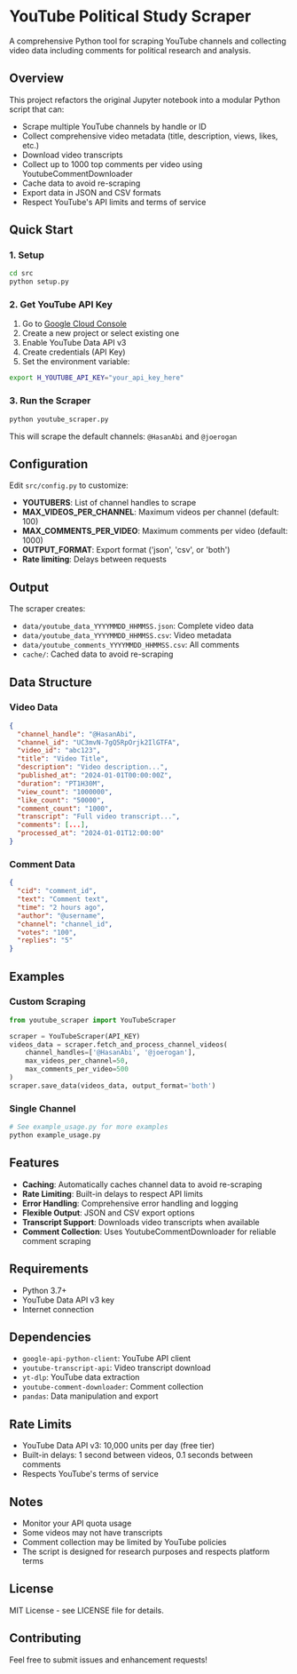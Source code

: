 # YouTube Political Study Scraper

A comprehensive Python tool for scraping YouTube channels and collecting video data including comments for political research and analysis.

## Overview

This project refactors the original Jupyter notebook into a modular Python script that can:

- Scrape multiple YouTube channels by handle or ID
- Collect comprehensive video metadata (title, description, views, likes, etc.)
- Download video transcripts
- Collect up to 1000 top comments per video using YoutubeCommentDownloader
- Cache data to avoid re-scraping
- Export data in JSON and CSV formats
- Respect YouTube's API limits and terms of service

## Quick Start

### 1. Setup

```bash
cd src
python setup.py
```

### 2. Get YouTube API Key

1. Go to [Google Cloud Console](https://console.cloud.google.com/)
2. Create a new project or select existing one
3. Enable YouTube Data API v3
4. Create credentials (API Key)
5. Set the environment variable:
```bash
export H_YOUTUBE_API_KEY="your_api_key_here"
```

### 3. Run the Scraper

```bash
python youtube_scraper.py
```

This will scrape the default channels: `@HasanAbi` and `@joerogan`

## Configuration

Edit `src/config.py` to customize:

- **YOUTUBERS**: List of channel handles to scrape
- **MAX_VIDEOS_PER_CHANNEL**: Maximum videos per channel (default: 100)
- **MAX_COMMENTS_PER_VIDEO**: Maximum comments per video (default: 1000)
- **OUTPUT_FORMAT**: Export format ('json', 'csv', or 'both')
- **Rate limiting**: Delays between requests

## Output

The scraper creates:

- `data/youtube_data_YYYYMMDD_HHMMSS.json`: Complete video data
- `data/youtube_data_YYYYMMDD_HHMMSS.csv`: Video metadata
- `data/youtube_comments_YYYYMMDD_HHMMSS.csv`: All comments
- `cache/`: Cached data to avoid re-scraping

## Data Structure

### Video Data
```json
{
  "channel_handle": "@HasanAbi",
  "channel_id": "UC3mvN-7gQ5RpOrjk2IlGTFA",
  "video_id": "abc123",
  "title": "Video Title",
  "description": "Video description...",
  "published_at": "2024-01-01T00:00:00Z",
  "duration": "PT1H30M",
  "view_count": "1000000",
  "like_count": "50000",
  "comment_count": "1000",
  "transcript": "Full video transcript...",
  "comments": [...],
  "processed_at": "2024-01-01T12:00:00"
}
```

### Comment Data
```json
{
  "cid": "comment_id",
  "text": "Comment text",
  "time": "2 hours ago",
  "author": "@username",
  "channel": "channel_id",
  "votes": "100",
  "replies": "5"
}
```

## Examples

### Custom Scraping
```python
from youtube_scraper import YouTubeScraper

scraper = YouTubeScraper(API_KEY)
videos_data = scraper.fetch_and_process_channel_videos(
    channel_handles=['@HasanAbi', '@joerogan'],
    max_videos_per_channel=50,
    max_comments_per_video=500
)
scraper.save_data(videos_data, output_format='both')
```

### Single Channel
```python
# See example_usage.py for more examples
python example_usage.py
```

## Features

- **Caching**: Automatically caches channel data to avoid re-scraping
- **Rate Limiting**: Built-in delays to respect API limits
- **Error Handling**: Comprehensive error handling and logging
- **Flexible Output**: JSON and CSV export options
- **Transcript Support**: Downloads video transcripts when available
- **Comment Collection**: Uses YoutubeCommentDownloader for reliable comment scraping

## Requirements

- Python 3.7+
- YouTube Data API v3 key
- Internet connection

## Dependencies

- `google-api-python-client`: YouTube API client
- `youtube-transcript-api`: Video transcript download
- `yt-dlp`: YouTube data extraction
- `youtube-comment-downloader`: Comment collection
- `pandas`: Data manipulation and export

## Rate Limits

- YouTube Data API v3: 10,000 units per day (free tier)
- Built-in delays: 1 second between videos, 0.1 seconds between comments
- Respects YouTube's terms of service

## Notes

- Monitor your API quota usage
- Some videos may not have transcripts
- Comment collection may be limited by YouTube policies
- The script is designed for research purposes and respects platform terms

## License

MIT License - see LICENSE file for details.

## Contributing

Feel free to submit issues and enhancement requests!